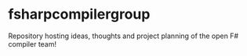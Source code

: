 # fsharpcompilergroup
Repository hosting ideas, thoughts and project planning of the open F# compiler team!
